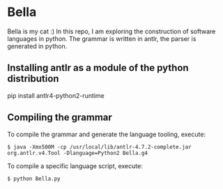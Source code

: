 # Bella

Bella is my cat :)
In this repo, I am exploring the construction of software languages in python. The grammar is written in antlr, the parser is generated in python. 

## Installing antlr as a module of the python distribution

pip install antlr4-python2-runtime

## Compiling the grammar

To compile the grammar and generate the language tooling, execute:

```
$ java -Xmx500M -cp /usr/local/lib/antlr-4.7.2-complete.jar org.antlr.v4.Tool -Dlanguage=Python2 Bella.g4
```

To compile a specific language script, execute:

```
$ python Bella.py
```

